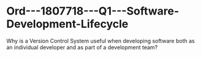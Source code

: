 # Ord---1807718---Q1---Software-Development-Lifecycle
Why is a Version Control System useful when developing software both as an individual  developer and as part of a development team?
